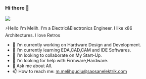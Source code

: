 ### Hi there 👋

<img src="https://hizliresim.com/byRrLA">

⚡Hello I'm Melih. I'm a Electric&Electronics Engineer. 
I like x86 Architectures. I love Retros

- 🔭 I’m currently working on Hardware Design and Development.
- 🌱 I’m currently learning EDA,CAD,CAM and IDE Softwares.
- 👯 I’m looking to collaborate on My Start-Up.
- 🤔 I’m looking for help with Firmware,Hardware.
- 💬 Ask me about All.
- 📫 How to reach me: m.melihguclu@saosanelektrik.com


